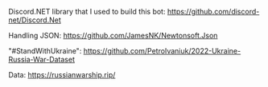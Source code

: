 Discord.NET library that I used to build this bot: https://github.com/discord-net/Discord.Net

Handling JSON: https://github.com/JamesNK/Newtonsoft.Json

"#StandWithUkraine": https://github.com/PetroIvaniuk/2022-Ukraine-Russia-War-Dataset

Data: https://russianwarship.rip/
